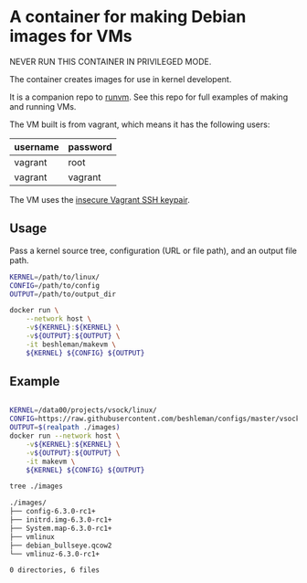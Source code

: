 # A container for making Debian images for VMs

NEVER RUN THIS CONTAINER IN PRIVILEGED MODE.

The container creates images for use in kernel developent.

It is a companion repo to [runvm](https://github.com/beshleman/runvm).
See this repo for full examples of making and running VMs.

The VM built is from vagrant, which means it has the following users:

|  username  | password  |
| ---------- | --------- |
| vagrant    | root      |
| vagrant    | vagrant   |

The VM uses the [insecure Vagrant SSH keypair](https://github.com/hashicorp/vagrant/tree/master/keys).

## Usage

Pass a kernel source tree, configuration (URL or file path), and an output file path.

```bash
KERNEL=/path/to/linux/
CONFIG=/path/to/config
OUTPUT=/path/to/output_dir

docker run \
	--network host \
	-v${KERNEL}:${KERNEL} \
	-v${OUTPUT}:${OUTPUT} \
	-it beshleman/makevm \
	${KERNEL} ${CONFIG} ${OUTPUT}
```

## Example

```bash

KERNEL=/data00/projects/vsock/linux/
CONFIG=https://raw.githubusercontent.com/beshleman/configs/master/vsock.x86_64
OUTPUT=$(realpath ./images)
docker run --network host \
	-v${KERNEL}:${KERNEL} \
	-v${OUTPUT}:${OUTPUT} \
	-it makevm \
	${KERNEL} ${CONFIG} ${OUTPUT}

tree ./images

./images/
├── config-6.3.0-rc1+
├── initrd.img-6.3.0-rc1+
├── System.map-6.3.0-rc1+
├── vmlinux
├── debian_bullseye.qcow2
└── vmlinuz-6.3.0-rc1+

0 directories, 6 files
```
